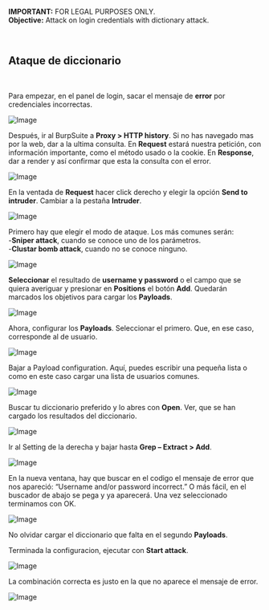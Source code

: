 **IMPORTANT:** FOR LEGAL PURPOSES ONLY.<br>
**Objective:** Attack on login credentials with dictionary attack.

<br>

## Ataque de diccionario
<br>

Para empezar, en el panel de login, sacar el mensaje de **error** por credenciales incorrectas.

![Image](https://github.com/user-attachments/assets/78342547-5d5d-4ed0-8f50-d1ef2cad33aa)
<br>

Después, ir al BurpSuite a **Proxy > HTTP history**. Si no has navegado mas por la web, dar a la ultima consulta. 
        En **Request** estará nuestra petición, con información importante, como el método usado o la cookie. 
        En **Response**, dar a render y así confirmar que esta la consulta con el error. 

![Image](https://github.com/user-attachments/assets/66a4b272-c5b5-455c-b796-5ba21626cc94)
<br>

En la ventada de **Request** hacer click derecho y elegir la opción **Send to intruder**. Cambiar a la pestaña **Intruder**.

![Image](https://github.com/user-attachments/assets/e8e03a04-420f-4ff4-b337-ed5b824873d7)
<br>

Primero hay que elegir el modo de ataque. Los más comunes serán:<br>
        -**Sniper attack**, cuando se conoce uno de los parámetros.<br>
        -**Clustar bomb attack**, cuando no se conoce ninguno.

![Image](https://github.com/user-attachments/assets/00e0ffff-b60f-40ab-a169-da974a87059d)
<br>

**Seleccionar** el resultado de **username y password** o el campo que se quiera averiguar y presionar en **Positions** el botón **Add**. 
Quedarán marcados los objetivos para cargar los **Payloads**.

![Image](https://github.com/user-attachments/assets/fb9359c3-69c7-4d44-aeeb-4a1467a2d154)
<br>

Ahora, configurar los **Payloads**. Seleccionar el primero. Que, en ese caso, corresponde al de usuario.

![Image](https://github.com/user-attachments/assets/9ce44d72-1f19-49cf-95c5-c90c3bafe694)
<br>

Bajar a Payload configuration. Aquí, puedes escribir una pequeña lista o como en este caso cargar una lista de usuarios comunes.

![Image](https://github.com/user-attachments/assets/5deda0ed-1835-4d1f-9513-c432d42fed87)
<br>

Buscar tu diccionario preferido y lo abres con **Open**. Ver, que se han cargado los resultados del diccionario.

![Image](https://github.com/user-attachments/assets/a963287b-9eda-4f66-90dd-acdfead860cc)
<br>

Ir al Setting de la derecha y bajar hasta **Grep – Extract > Add**.

![Image](https://github.com/user-attachments/assets/9052318b-aad8-432c-acb5-3fc3967e40a7)
<br>

En la nueva ventana, hay que buscar en el codigo el mensaje de error que nos apareció: “Username and/or password incorrect.” 
O más fácil, en el buscador de abajo se pega y ya aparecerá. Una vez seleccionado terminamos con OK.

![Image](https://github.com/user-attachments/assets/ff80cead-efb8-4057-b02d-9f0fe3930b73)
<br>

No olvidar cargar el diccionario que falta en el segundo **Payloads**.

Terminada la configuracion, ejecutar con **Start attack**.

![Image](https://github.com/user-attachments/assets/26569459-2f2d-483a-9076-6a959233d053)
<br>

La combinación correcta es justo en la que no aparece el mensaje de error.

![Image](https://github.com/user-attachments/assets/b455dc85-eb33-4532-a9eb-c69f1d2aac5b)
<br>
